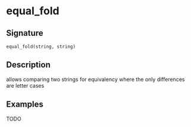 # equal_fold

## Signature

`equal_fold(string, string)`

## Description

allows comparing two strings for equivalency where the only differences are letter cases

## Examples

TODO
